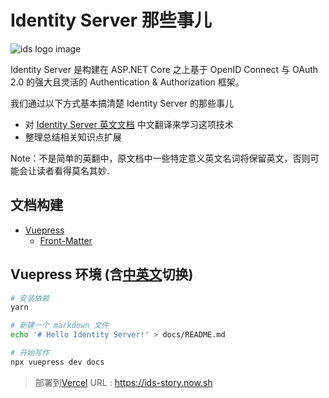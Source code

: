 # Identity Server 那些事儿

![ids logo image](https://identityserver4.readthedocs.io/en/latest/_images/logo.png)


Identity Server 是构建在 ASP.NET Core 之上基于 OpenID Connect 与 OAuth 2.0 的强大且灵活的 Authentication & Authorization 框架。

我们通过以下方式基本搞清楚 Identity Server 的那些事儿

* 对 [Identity Server 英文文档](https://identityserver4.readthedocs.io/en/latest/) 中文翻译来学习这项技术
* 整理总结相关知识点扩展

Note：不是简单的英翻中，原文档中一些特定意义英文名词将保留英文，否则可能会让读者看得莫名其妙.

## 文档构建
* [Vuepress](https://www.vuepress.cn)
  * [Front-Matter](https://jekyllrb.com/docs/front-matter/)

## Vuepress 环境 (含[中英文](https://www.vuepress.cn/guide/i18n.html#%E7%AB%99%E7%82%B9%E5%A4%9A%E8%AF%AD%E8%A8%80%E9%85%8D%E7%BD%AE)切换)
```bash
# 安装依赖
yarn

# 新建一个 markdown 文件
echo '# Hello Identity Server!' > docs/README.md

# 开始写作
npx vuepress dev docs
```

> 部署到[Vercel](https://vercel.com/guides/deploying-vuepress-to-vercel) URL : https://ids-story.now.sh

